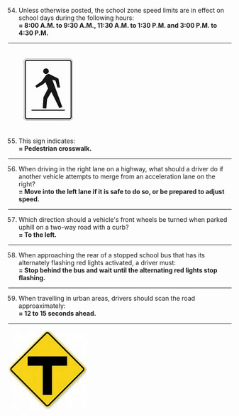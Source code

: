 54. Unless otherwise posted, the school zone speed limits are in effect on school days during the following hours:  
    **= 8:00 A.M. to 9:30 A.M., 11:30 A.M. to 1:30 P.M. and 3:00 P.M. to 4:30 P.M.**
---
![Pedestrian crosswalk](https://github.com/tamunoWoks/drivers_assessment/blob/main/images/pedestrian_crossway.jfif)  

55. This sign indicates:  
    **= Pedestrian crosswalk.**
---
56. When driving in the right lane on a highway, what should a driver do if another vehicle attempts to merge from an acceleration lane on the right?  
    **= Move into the left lane if it is safe to do so, or be prepared to adjust speed.**
---
57. Which direction should a vehicle's front wheels be turned when parked uphill on a two-way road with a curb?  
    **= To the left.**
---
58. When approaching the rear of a stopped school bus that has its alternately flashing red lights activated, a driver must:  
    **= Stop behind the bus and wait until the alternating red lights stop flashing.**
---
59. When travelling in urban areas, drivers should scan the road approaximately:    
    **= 12 to 15 seconds ahead.**  
---
![T intersection](https://github.com/tamunoWoks/drivers_assessment/blob/main/images/T_intersection.jfif)
